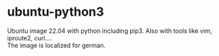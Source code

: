 # ubuntu-python3

Ubuntu image 22.04 with python including pip3. Also with tools like vim, iproute2, curl....  
The image is localized for german.

